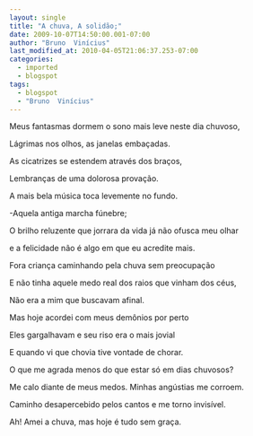 ```yaml
---
layout: single
title: "A chuva, A solidão;"
date: 2009-10-07T14:50:00.001-07:00
author: "Bruno  Vinícius"
last_modified_at: 2010-04-05T21:06:37.253-07:00
categories:
  - imported
  - blogspot
tags:
  - blogspot
  - "Bruno  Vinícius"
---
```


Meus fantasmas dormem o sono mais leve neste dia chuvoso,

Lágrimas nos olhos, as janelas embaçadas.

As cicatrizes se estendem através dos braços,

Lembranças de uma dolorosa provação.

A mais bela música toca levemente no fundo.

-Aquela antiga marcha fúnebre;

O brilho reluzente que jorrara da vida já não ofusca meu olhar

e a felicidade não é algo em que eu acredite mais.

Fora criança caminhando pela chuva sem preocupação

E não tinha aquele medo real dos raios que vinham dos céus,

Não era a mim que buscavam afinal.

Mas hoje acordei com meus demônios por perto

Eles gargalhavam e seu riso era o mais jovial

E quando vi que chovia tive vontade de chorar.

O que me agrada menos do que estar só em dias chuvosos?

Me calo diante de meus medos. Minhas angústias me corroem.

Caminho desapercebido pelos cantos e me torno invisível.

Ah! Amei a chuva, mas hoje é tudo sem graça.